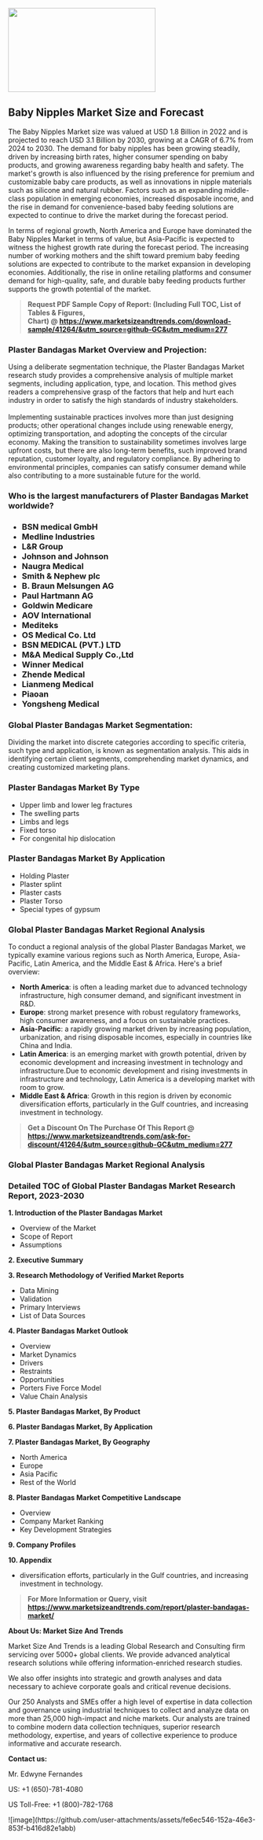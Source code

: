 <p><img class="alignnone size-medium wp-image-20088" src="https://ffe5etoiles.com/wp-content/uploads/2024/12/MST1-300x171.png" alt="" width="300" height="171" /></p><h2>Baby Nipples Market Size and Forecast</h2><p>The Baby Nipples Market size was valued at USD 1.8 Billion in 2022 and is projected to reach USD 3.1 Billion by 2030, growing at a CAGR of 6.7% from 2024 to 2030. The demand for baby nipples has been growing steadily, driven by increasing birth rates, higher consumer spending on baby products, and growing awareness regarding baby health and safety. The market's growth is also influenced by the rising preference for premium and customizable baby care products, as well as innovations in nipple materials such as silicone and natural rubber. Factors such as an expanding middle-class population in emerging economies, increased disposable income, and the rise in demand for convenience-based baby feeding solutions are expected to continue to drive the market during the forecast period.</p><p>In terms of regional growth, North America and Europe have dominated the Baby Nipples Market in terms of value, but Asia-Pacific is expected to witness the highest growth rate during the forecast period. The increasing number of working mothers and the shift toward premium baby feeding solutions are expected to contribute to the market expansion in developing economies. Additionally, the rise in online retailing platforms and consumer demand for high-quality, safe, and durable baby feeding products further supports the growth potential of the market.</p></p><blockquote id="" class=""><strong>Request PDF Sample Copy of Report: (Including Full TOC, List of Tables &amp; Figures, Chart)&nbsp;@&nbsp;<strong><a href="https://www.marketsizeandtrends.com/download-sample/41264/&utm_source=github-GC&utm_medium=277" target="_blank">https://www.marketsizeandtrends.com/download-sample/41264/&utm_source=github-GC&utm_medium=277</a></strong></strong></blockquote><h3 id="" class="">Plaster Bandagas Market&nbsp;Overview and Projection:</h3><p id="" class="">Using a deliberate segmentation technique, the Plaster Bandagas Market research study provides a comprehensive analysis of multiple market segments, including application, type, and location. This method gives readers a comprehensive grasp of the factors that help and hurt each industry in order to satisfy the high standards of industry stakeholders. <br /> <br />Implementing sustainable practices involves more than just designing products; other operational changes include using renewable energy, optimizing transportation, and adopting the concepts of the circular economy. Making the transition to sustainability sometimes involves large upfront costs, but there are also long-term benefits, such improved brand reputation, customer loyalty, and regulatory compliance. By adhering to environmental principles, companies can satisfy consumer demand while also contributing to a more sustainable future for the world.</p><h3 id="" class="">Who is the largest manufacturers of&nbsp;Plaster Bandagas Market worldwide?</h3><h3 class=""><p><ul><li>BSN medical GmbH </li><li> Medline Industries </li><li> L&R Group </li><li> Johnson and Johnson </li><li> Naugra Medical </li><li> Smith & Nephew plc </li><li> B. Braun Melsungen AG </li><li> Paul Hartmann AG </li><li> Goldwin Medicare </li><li> AOV International </li><li> Mediteks </li><li> OS Medical Co. Ltd </li><li> BSN MEDICAL (PVT.) LTD </li><li> M&A Medical Supply Co.,Ltd </li><li> Winner Medical </li><li> Zhende Medical </li><li> Lianmeng Medical </li><li> Piaoan </li><li> Yongsheng Medical</li></ul></p></h3><h3 id="" class="">Global&nbsp;Plaster Bandagas Market Segmentation:</h3><p id="" class="">Dividing the market into discrete categories according to specific criteria, such type and application, is known as segmentation analysis. This aids in identifying certain client segments, comprehending market dynamics, and creating customized marketing plans.</p><h3 id="" class="">Plaster Bandagas Market&nbsp;By Type</h3><p><p><ul><li>Upper limb and lower leg fractures </li><li> The swelling parts </li><li> Limbs and legs </li><li> Fixed torso </li><li> For congenital hip dislocation</p></li></ul></p></p><h3 id="" class="">Plaster Bandagas Market&nbsp;By Application</h3><p class=""><p><ul><li>Holding Plaster </li><li> Plaster splint </li><li> Plaster casts </li><li> Plaster Torso </li><li> Special types of gypsum</li></ul></p></p><h3 id="" class="">Global Plaster Bandagas Market Regional Analysis</h3><p id="" class="">To conduct a regional analysis of the global Plaster Bandagas Market, we typically examine various regions such as North America, Europe, Asia-Pacific, Latin America, and the Middle East &amp; Africa. Here's a brief overview:</p><ul><li><strong>North America</strong>: is often a leading market due to advanced technology infrastructure, high consumer demand, and significant investment in R&amp;D.</li><li><strong>Europe</strong>: strong market presence with robust regulatory frameworks, high consumer awareness, and a focus on sustainable practices.</li><li><strong>Asia-Pacific</strong>: a rapidly growing market driven by increasing population, urbanization, and rising disposable incomes, especially in countries like China and India.</li><li><strong>Latin America</strong>: is an emerging market with growth potential, driven by economic development and increasing investment in technology and infrastructure.Due to economic development and rising investments in infrastructure and technology, Latin America is a developing market with room to grow.</li><li><strong>Middle East &amp; Africa</strong>: Growth in this region is driven by economic diversification efforts, particularly in the Gulf countries, and increasing investment in technology.</li></ul><blockquote id="" class=""><strong>Get a Discount On The Purchase Of This Report @ <strong><a href="https://www.marketsizeandtrends.com/ask-for-discount/41264/&utm_source=github-GC&utm_medium=277" target="_blank">https://www.marketsizeandtrends.com/ask-for-discount/41264/&utm_source=github-GC&utm_medium=277</a></strong></strong></blockquote><h3 id="" class="">Global Plaster Bandagas Market Regional Analysis</h3><h3 id="" class="">Detailed TOC of Global Plaster Bandagas Market Research Report, 2023-2030</h3><p id="" class=""><strong>1. Introduction of the Plaster Bandagas Market</strong></p><ul><li>Overview of the Market</li><li>Scope of Report</li><li>Assumptions</li></ul><p id="" class=""><strong>2. Executive Summary</strong></p><p id="" class=""><strong>3. Research Methodology of Verified Market Reports</strong></p><ul><li>Data Mining</li><li>Validation</li><li>Primary Interviews</li><li>List of Data Sources</li></ul><p id="" class=""><strong>4. Plaster Bandagas Market Outlook</strong></p><ul><li>Overview</li><li>Market Dynamics</li><li>Drivers</li><li>Restraints</li><li>Opportunities</li><li>Porters Five Force Model</li><li>Value Chain Analysis</li></ul><p id="" class=""><strong>5. Plaster Bandagas Market, By Product</strong></p><p id="" class=""><strong>6. Plaster Bandagas Market, By Application</strong></p><p id="" class=""><strong>7. Plaster Bandagas Market, By Geography</strong></p><ul><li>North America</li><li>Europe</li><li>Asia Pacific</li><li>Rest of the World</li></ul><p id="" class=""><strong>8. Plaster Bandagas Market Competitive Landscape</strong></p><ul><li>Overview</li><li>Company Market Ranking</li><li>Key Development Strategies</li></ul><p id="" class=""><strong>9. Company Profiles</strong></p><p id="" class=""><strong>10. Appendix</strong></p><ul><li>diversification efforts, particularly in the Gulf countries, and increasing investment in technology.</li></ul><blockquote id="" class=""><strong>For More Information or Query, visit <strong><strong><a href="https://www.marketsizeandtrends.com/report/plaster-bandagas-market/" target="_blank">https://www.marketsizeandtrends.com/report/plaster-bandagas-market/</a></strong></strong></strong></blockquote><p id="" class=""><strong>About Us: Market Size And Trends</strong></p><p id="" class="">Market Size And Trends is a leading Global Research and Consulting firm servicing over 5000+ global clients. We provide advanced analytical research solutions while offering information-enriched research studies.</p><p id="" class="">We also offer insights into strategic and growth analyses and data necessary to achieve corporate goals and critical revenue decisions.</p><p id="" class="">Our 250 Analysts and SMEs offer a high level of expertise in data collection and governance using industrial techniques to collect and analyze data on more than 25,000 high-impact and niche markets. Our analysts are trained to combine modern data collection techniques, superior research methodology, expertise, and years of collective experience to produce informative and accurate research.</p><p id="" class=""><strong>Contact us:</strong></p><p id="" class="">Mr. Edwyne Fernandes</p><p id="" class="">US: +1 (650)-781-4080</p><p id="" class="">US Toll-Free: +1 (800)-782-1768</p>
![image](https://github.com/user-attachments/assets/fe6ec546-152a-46e3-853f-b416d82e1abb)
